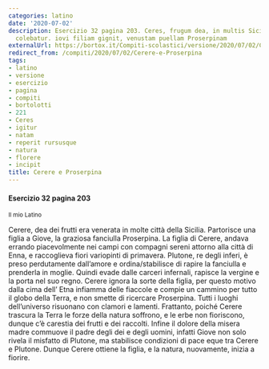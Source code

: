```yaml
---
categories: latino
date: '2020-07-02'
description: Esercizio 32 pagina 203. Ceres, frugum dea, in multis Siciliae urbibus
  colebatur. iovi filiam gignit, venustam puellam Proserpinam
externalUrl: https://bortox.it/Compiti-scolastici/versione/2020/07/02/Cerere-e-Proserpina.html
redirect_from: /compiti/2020/07/02/Cerere-e-Proserpina
tags:
- latino
- versione
- esercizio
- pagina
- compiti
- bortolotti
- 221
- Ceres
- igitur
- natam
- reperit rursusque
- natura
- florere
- incipit
title: Cerere e Proserpina
---
```


#### Esercizio 32 pagina 203
<sub> Il mio Latino </sub>

Cerere, dea dei frutti era venerata in molte città della Sicilia. Partorisce una figlia a Giove, la graziosa fanciulla Proserpina. La figlia di Cerere, andava errando piacevolmente nei campi con  compagni sereni attorno alla città di Enna, e raccoglieva  fiori variopinti di primavera. Plutone, re degli inferi, è  preso perdutamente dall’amore e ordina/stabilisce di rapire la fanciulla e prenderla in moglie. Quindi evade  dalle carceri infernali, rapisce la vergine e la porta nel suo regno. Cerere ignora la sorte della figlia, per questo motivo dalla cima dell’ Etna infiamma delle fiaccole e compie un cammino per tutto il globo della Terra, e non smette di ricercare Proserpina. Tutti i luoghi dell’universo risuonano con clamori e lamenti. Frattanto, poiché Cerere trascura la Terra le forze della natura soffrono, e le erbe non fioriscono,  dunque c’è carestia dei frutti e dei raccolti. Infine il dolore della misera madre commuove il padre degli dei e degli uomini, infatti Giove non solo rivela il misfatto di  Plutone, ma stabilisce condizioni di pace eque tra Cerere e Plutone. Dunque Cerere ottiene la figlia, e la natura, nuovamente, inizia a fiorire.
